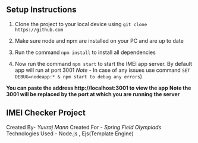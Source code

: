 ## Setup Instructions

 1. Clone the project to your local device using `git clone https://github.com`
 
 2. Make sure node and npm are installed on your PC and are up to date
  
  3. Run the command `npm install` to install all dependencies
4. Now run the command `npm start` to start the IMEI app server. By default app will run at port 3001
 *Note* - In case of any issues use command `SET DEBUG=nodeapp:* & npm start to debug any errors`)

**You can paste the address http://localhost:3001 to view the app**
**Note the 3001 will be replaced by the port at which you are running the server**

## IMEI Checker Project

Created By- *Yuvraj Mann*
Created For - *Spring Field Olympiads*
Technologies Used - Node.js , Ejs(Template Engine)